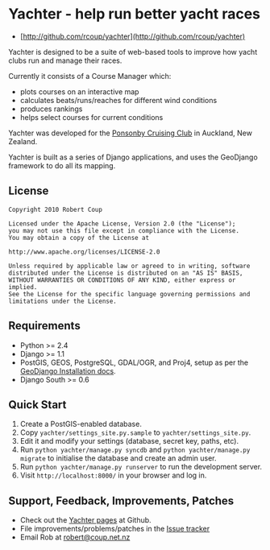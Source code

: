 Yachter - help run better yacht races
=====================================

 * [http://github.com/rcoup/yachter](http://github.com/rcoup/yachter)

Yachter is designed to be a suite of web-based tools to improve how yacht
clubs run and manage their races.

Currently it consists of a Course Manager which:

 * plots courses on an interactive map
 * calculates beats/runs/reaches for different wind conditions
 * produces rankings
 * helps select courses for current conditions

Yachter was developed for the [Ponsonby Cruising Club](www.pcc.org.nz) 
in Auckland, New Zealand.

Yachter is built as a series of Django applications, and uses the
GeoDjango framework to do all its mapping.

License
-------

    Copyright 2010 Robert Coup

    Licensed under the Apache License, Version 2.0 (the "License");
    you may not use this file except in compliance with the License.
    You may obtain a copy of the License at

    http://www.apache.org/licenses/LICENSE-2.0

    Unless required by applicable law or agreed to in writing, software
    distributed under the License is distributed on an "AS IS" BASIS,
    WITHOUT WARRANTIES OR CONDITIONS OF ANY KIND, either express or implied.
    See the License for the specific language governing permissions and
    limitations under the License.

Requirements
------------

 * Python >= 2.4
 * Django >= 1.1
 * PostGIS, GEOS, PostgreSQL, GDAL/OGR, and Proj4, setup as per the 
   [GeoDjango Installation docs](http://geodjango.org/docs/install.html).
 * Django South >= 0.6
 
Quick Start
-----------

 1. Create a PostGIS-enabled database.
 2. Copy `yachter/settings_site.py.sample` to `yachter/settings_site.py`.
 3. Edit it and modify your settings (database, secret key, paths, etc).
 4. Run `python yachter/manage.py syncdb` and `python yachter/manage.py migrate`
    to initialise the database and create an admin user.
 5. Run `python yachter/manage.py runserver` to run the development server.
 6. Visit `http://localhost:8000/` in your browser and log in.

Support, Feedback, Improvements, Patches
----------------------------------------

 * Check out the [Yachter pages](http://github.com/rcoup/yachter) at Github.
 * File improvements/problems/patches in the [Issue tracker](http://github.com/rcoup/yachter/issues)
 * Email Rob at [robert@coup.net.nz](mailto:robert@coup.net.nz)

